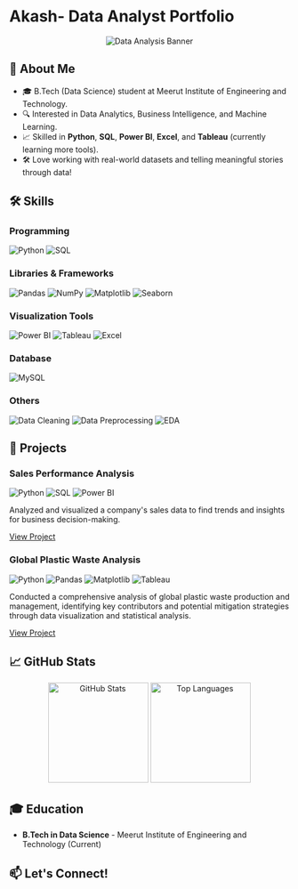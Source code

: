 # Akash- Data Analyst Portfolio

<div align="center">
  <img src="/api/placeholder/900/300" alt="Data Analysis Banner">
</div>

## 🚀 About Me

* 🎓 B.Tech (Data Science) student at Meerut Institute of Engineering and Technology.
* 🔍 Interested in Data Analytics, Business Intelligence, and Machine Learning.
* 📈 Skilled in **Python**, **SQL**, **Power BI**, **Excel**, and **Tableau** (currently learning more tools).
* 🛠️ Love working with real-world datasets and telling meaningful stories through data!

## 🛠️ Skills

### Programming
![Python](https://img.shields.io/badge/-Python-3776AB?style=flat&logo=python&logoColor=white)
![SQL](https://img.shields.io/badge/-SQL-4479A1?style=flat&logo=MySQL&logoColor=white)

### Libraries & Frameworks
![Pandas](https://img.shields.io/badge/-Pandas-150458?style=flat&logo=pandas&logoColor=white)
![NumPy](https://img.shields.io/badge/-NumPy-013243?style=flat&logo=numpy&logoColor=white)
![Matplotlib](https://img.shields.io/badge/-Matplotlib-11557c?style=flat)
![Seaborn](https://img.shields.io/badge/-Seaborn-3776AB?style=flat)

### Visualization Tools
![Power BI](https://img.shields.io/badge/-Power%20BI-F2C811?style=flat&logo=Power-BI&logoColor=black)
![Tableau](https://img.shields.io/badge/-Tableau-E97627?style=flat&logo=Tableau&logoColor=white)
![Excel](https://img.shields.io/badge/-Excel-217346?style=flat&logo=Microsoft-Excel&logoColor=white)

### Database
![MySQL](https://img.shields.io/badge/-MySQL-4479A1?style=flat&logo=MySQL&logoColor=white)

### Others
![Data Cleaning](https://img.shields.io/badge/-Data%20Cleaning-52B0E7?style=flat)
![Data Preprocessing](https://img.shields.io/badge/-Data%20Preprocessing-2496ED?style=flat)
![EDA](https://img.shields.io/badge/-Exploratory%20Data%20Analysis-FF6F00?style=flat)

## 📂 Projects

### Sales Performance Analysis
![Python](https://img.shields.io/badge/-Python-3776AB?style=flat&logo=python&logoColor=white)
![SQL](https://img.shields.io/badge/-SQL-4479A1?style=flat&logo=MySQL&logoColor=white)
![Power BI](https://img.shields.io/badge/-Power%20BI-F2C811?style=flat&logo=Power-BI&logoColor=black)

Analyzed and visualized a company's sales data to find trends and insights for business decision-making.

[View Project](https://github.com/your-github-username/sales-analysis)

### Global Plastic Waste Analysis
![Python](https://img.shields.io/badge/-Python-3776AB?style=flat&logo=python&logoColor=white)
![Pandas](https://img.shields.io/badge/-Pandas-150458?style=flat&logo=pandas&logoColor=white)
![Matplotlib](https://img.shields.io/badge/-Matplotlib-11557c?style=flat)
![Tableau](https://img.shields.io/badge/-Tableau-E97627?style=flat&logo=Tableau&logoColor=white)

Conducted a comprehensive analysis of global plastic waste production and management, identifying key contributors and potential mitigation strategies through data visualization and statistical analysis.

[View Project](https://github.com/your-github-username/global-plastic-waste-analysis)

## 📈 GitHub Stats

<div align="center">
  <img height="180em" src="/api/placeholder/400/200" alt="GitHub Stats" />
  <img height="180em" src="/api/placeholder/400/200" alt="Top Languages" />
</div>

## 🎓 Education

- **B.Tech in Data Science** - Meerut Institute of Engineering and Technology (Current)

## 📫 Let's Connect!

<div align="center">
  <a href="mailto:akash.sanjay.cseds.2022@miet.ac.in"><img src="https://img.shields.io/badge/-Email-D14836?style
